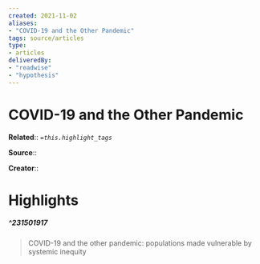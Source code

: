 ```yaml
---
created: 2021-11-02
aliases:
- "COVID-19 and the Other Pandemic"
tags: source/articles
type: 
- articles
deliveredBy: 
- "readwise"
- "hypothesis"
---
```

# COVID-19 and the Other Pandemic

**Related**:: 
*`=this.highlight_tags`*

**Source**:: 

**Creator**::

# Highlights
##### ^231501917
  
> COVID-19 and the other pandemic: populations made vulnerable by systemic inequity 

